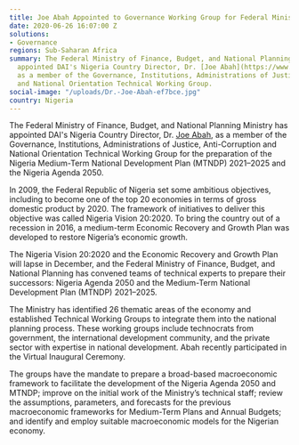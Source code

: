 ```yaml
---
title: Joe Abah Appointed to Governance Working Group for Federal Ministry in Nigeria
date: 2020-06-26 16:07:00 Z
solutions:
- Governance
regions: Sub-Saharan Africa
summary: The Federal Ministry of Finance, Budget, and National Planning Ministry has
  appointed DAI's Nigeria Country Director, Dr. [Joe Abah](https://www.dai.com/who-we-are/our-team/joe-abah),
  as a member of the Governance, Institutions, Administrations of Justice, Anti-Corruption
  and National Orientation Technical Working Group.
social-image: "/uploads/Dr.-Joe-Abah-ef7bce.jpg"
country: Nigeria
---
```


The Federal Ministry of Finance, Budget, and National Planning Ministry has appointed DAI's Nigeria Country Director, Dr. [Joe Abah](https://www.dai.com/who-we-are/our-team/joe-abah), as a member of the Governance, Institutions, Administrations of Justice, Anti-Corruption and National Orientation Technical Working Group for the preparation of the Nigeria Medium-Term National Development Plan (MTNDP) 2021–2025 and the Nigeria Agenda 2050.
 
In 2009, the Federal Republic of Nigeria set some ambitious objectives, including to become one of the top 20 economies in terms of gross domestic product by 2020. The framework of initiatives to deliver this objective was called Nigeria Vision 20:2020. To bring the country out of a recession in 2016, a medium-term Economic Recovery and Growth Plan was developed to restore Nigeria’s economic growth.
 
The Nigeria Vision 20:2020 and the Economic Recovery and Growth Plan will lapse in December, and the Federal Ministry of Finance, Budget, and National Planning has convened teams of technical experts to prepare their successors: Nigeria Agenda 2050 and the Medium-Term National Development Plan (MTNDP) 2021–2025.
 
The Ministry has identified 26 thematic areas of the economy and established Technical Working Groups to integrate them into the national planning process. These working groups include technocrats from government, the international development community, and the private sector with expertise in national development. Abah recently participated in the Virtual Inaugural Ceremony.
 
The groups have the mandate to prepare a broad-based macroeconomic framework to facilitate the development of the Nigeria Agenda 2050 and MTNDP; improve on the initial work of the Ministry’s technical staff; review the assumptions, parameters, and forecasts for the previous macroeconomic frameworks for Medium-Term Plans and Annual Budgets; and identify and employ suitable macroeconomic models for the Nigerian economy.